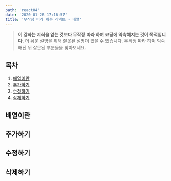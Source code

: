 ```yaml
---
path: 'react04'
date: '2020-01-26 17:16:57'
title: '무작정 따라 하는 리액트 - 배열'
---
```


> **이 강좌는 지식을 얻는 것보다 무작정 따라 하며 코딩에 익숙해지는 것이 목적입니다.** 더 쉬운 설명을 위해 잘못된 설명이 있을 수 있습니다. 무작정 따라 하며 익숙해진 뒤 잘못된 부분들을 찾아보세요.

## 목차

1. [배열이란](##배열이란)
2. [추가하기](##추가하기)
3. [수정하기](##수정하기)
4. [삭제하기](##삭제하기)

## 배열이란

## 추가하기

## 수정하기

## 삭제하기
